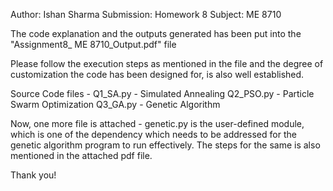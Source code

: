 Author: Ishan Sharma
Submission: Homework 8
Subject: ME 8710

The code explanation and the outputs generated has been 
put into the "Assignment8_ ME 8710_Output.pdf" file

Please follow the execution steps as mentioned in the file and
the degree of customization the code has been designed for, is also well established. 

Source Code files - 
Q1_SA.py - Simulated Annealing
Q2_PSO.py - Particle Swarm Optimization
Q3_GA.py - Genetic Algorithm 

Now, one more file is attached -  genetic.py is the user-defined module, which is one of the 
dependency which needs to be addressed for the genetic algorithm program to run
effectively. The steps for the same is also mentioned in the attached pdf file.

Thank you! 

